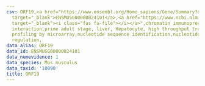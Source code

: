 ```yaml
---
csv: ORF19,<a href="https://www.ensembl.org/Homo_sapiens/Gene/Summary?db=core;g=ENSMUSG00000024101"
  target="_blank">ENSMUSG00000024101</a>,<a href="https://www.ncbi.nlm.nih.gov/pubmed/23834426"
  target="_blank"><i class="fas fa-file"></i></a>",chromatin immunoprecipitation assay,direct
  interaction,prime adult stage, liver, Hepatocyte, high throughput transcription
  profiling by microarray,nucleotide sequence identification,nucleotide sequence identification,transcriptional
  regulation,
data_alias: ORF19
data_id: ENSMUSG00000024101
data_numevidence: 1
data_species: Mus musculus
data_taxid: '10090'
title: ORF19
---
```

